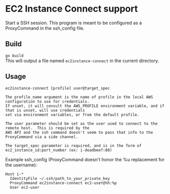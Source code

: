# EC2 Instance Connect support
Start a SSH session. This program is meant to be configured as a ProxyCommand in the ssh_config file.

## Build
`go build`  
This will output a file named `ec2instance-connect` in the current directory.

## Usage
```
ec2instance-connect [profile] user@target_spec

The profile_name argument is the name of profile in the local AWS configuration to use for credentials.
If unset, it will consult the AWS_PROFILE environment variable, and if that is unset, will use credentials
set via environment variables, or from the default profile.

The user parameter should be set as the user used to connect to the remote host.  This is required by the
AWS API and the ssh command doesn't seem to pass that info to the ProxyCommand via a side channel.

The target_spec parameter is required, and is in the form of ec2_instance_id:port_number (ex: i-deadbeef:80)
```

Example ssh_config (ProxyCommand doesn't honor the %u replacement for the username):
```
Host i-*
  IdentityFile ~/.ssh/path_to_your_private_key
  ProxyCommand ec2instance-connect ec2-user@%h:%p
  User ec2-user
```